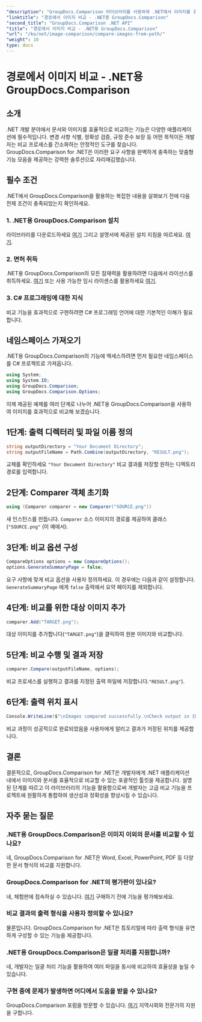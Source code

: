 ```yaml
---
"description": "GroupDocs.Comparison 라이브러리를 사용하여 .NET에서 이미지를 효율적으로 비교하는 방법을 알아보세요. 원활한 통합을 위한 단계별 가이드를 따라해 보세요."
"linktitle": "경로에서 이미지 비교 - .NET용 GroupDocs.Comparison"
"second_title": "GroupDocs.Comparison .NET API"
"title": "경로에서 이미지 비교 - .NET용 GroupDocs.Comparison"
"url": "/ko/net/image-comparison/compare-images-from-path/"
"weight": 10
type: docs
---
```

# 경로에서 이미지 비교 - .NET용 GroupDocs.Comparison

## 소개
.NET 개발 분야에서 문서와 이미지를 효율적으로 비교하는 기능은 다양한 애플리케이션에 필수적입니다. 변경 사항 식별, 정확성 검증, 규정 준수 보장 등 어떤 목적이든 개발자는 비교 프로세스를 간소화하는 안정적인 도구를 찾습니다. GroupDocs.Comparison for .NET은 이러한 요구 사항을 완벽하게 충족하는 맞춤형 기능 모음을 제공하는 강력한 솔루션으로 자리매김했습니다.
## 필수 조건
.NET에서 GroupDocs.Comparison을 활용하는 복잡한 내용을 살펴보기 전에 다음 전제 조건이 충족되었는지 확인하세요.
### 1. .NET용 GroupDocs.Comparison 설치
라이브러리를 다운로드하세요 [여기](https://releases.groupdocs.com/comparison/net/) 그리고 설명서에 제공된 설치 지침을 따르세요. [여기](https://tutorials.groupdocs.com/comparison/net/).
### 2. 면허 취득
.NET용 GroupDocs.Comparison의 모든 잠재력을 활용하려면 다음에서 라이선스를 취득하세요. [여기](https://purchase.groupdocs.com/buy) 또는 사용 가능한 임시 라이센스를 활용하세요 [여기](https://purchase.groupdocs.com/temporary-license/).
### 3. C# 프로그래밍에 대한 지식
비교 기능을 효과적으로 구현하려면 C# 프로그래밍 언어에 대한 기본적인 이해가 필요합니다.

## 네임스페이스 가져오기
.NET용 GroupDocs.Comparison의 기능에 액세스하려면 먼저 필요한 네임스페이스를 C# 프로젝트로 가져옵니다.
```csharp
using System;
using System.IO;
using GroupDocs.Comparison;
using GroupDocs.Comparison.Options;
```

이제 제공된 예제를 여러 단계로 나누어 .NET용 GroupDocs.Comparison을 사용하여 이미지를 효과적으로 비교해 보겠습니다.
## 1단계: 출력 디렉터리 및 파일 이름 정의
```csharp
string outputDirectory = "Your Document Directory";
string outputFileName = Path.Combine(outputDirectory, "RESULT.png");
```
교체를 확인하세요 `"Your Document Directory"` 비교 결과를 저장할 원하는 디렉토리 경로를 입력합니다.
## 2단계: Comparer 객체 초기화
```csharp
using (Comparer comparer = new Comparer("SOURCE.png"))
```
새 인스턴스를 만듭니다. `Comparer` 소스 이미지의 경로를 제공하여 클래스(`"SOURCE.png"` (이 예에서).
## 3단계: 비교 옵션 구성
```csharp
CompareOptions options = new CompareOptions();
options.GenerateSummaryPage = false;
```
요구 사항에 맞게 비교 옵션을 사용자 정의하세요. 이 경우에는 다음과 같이 설정합니다. `GenerateSummaryPage` 에게 `false` 출력에서 요약 페이지를 제외합니다.
## 4단계: 비교를 위한 대상 이미지 추가
```csharp
comparer.Add("TARGET.png");
```
대상 이미지를 추가합니다(`"TARGET.png"`)을 클릭하여 원본 이미지와 비교합니다.
## 5단계: 비교 수행 및 결과 저장
```csharp
comparer.Compare(outputFileName, options);
```
비교 프로세스를 실행하고 결과를 지정된 출력 파일에 저장합니다.`"RESULT.png"`).
## 6단계: 출력 위치 표시
```csharp
Console.WriteLine($"\nImages compared successfully.\nCheck output in {Directory.GetCurrentDirectory()}.");
```
비교 과정이 성공적으로 완료되었음을 사용자에게 알리고 결과가 저장된 위치를 제공합니다.

## 결론
결론적으로, GroupDocs.Comparison for .NET은 개발자에게 .NET 애플리케이션 내에서 이미지와 문서를 효율적으로 비교할 수 있는 포괄적인 툴킷을 제공합니다. 설명된 단계를 따르고 이 라이브러리의 기능을 활용함으로써 개발자는 고급 비교 기능을 프로젝트에 원활하게 통합하여 생산성과 정확성을 향상시킬 수 있습니다.
## 자주 묻는 질문
### .NET용 GroupDocs.Comparison은 이미지 이외의 문서를 비교할 수 있나요?
네, GroupDocs.Comparison for .NET은 Word, Excel, PowerPoint, PDF 등 다양한 문서 형식의 비교를 지원합니다.
### GroupDocs.Comparison for .NET의 평가판이 있나요?
네, 체험판에 접속하실 수 있습니다. [여기](https://releases.groupdocs.com/) 구매하기 전에 기능을 평가해보세요.
### 비교 결과의 출력 형식을 사용자 정의할 수 있나요?
물론입니다. GroupDocs.Comparison for .NET은 튜토리얼에 따라 출력 형식을 유연하게 구성할 수 있는 기능을 제공합니다.
### .NET용 GroupDocs.Comparison은 일괄 처리를 지원합니까?
네, 개발자는 일괄 처리 기능을 활용하여 여러 파일을 동시에 비교하여 효율성을 높일 수 있습니다.
### 구현 중에 문제가 발생하면 어디에서 도움을 받을 수 있나요?
GroupDocs.Comparison 포럼을 방문할 수 있습니다. [여기](https://forum.groupdocs.com/c/comparison/12) 지역사회와 전문가의 지원을 구합니다.